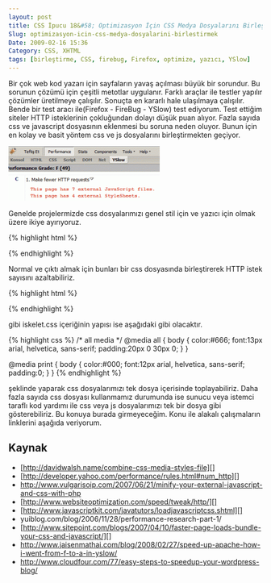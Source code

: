 ```yaml
---
layout: post
title: CSS İpucu 18&#58; Optimizasyon İçin CSS Medya Dosyalarını Birleştirmek
Slug: optimizasyon-icin-css-medya-dosyalarini-birlestirmek
Date: 2009-02-16 15:36
Category: CSS, XHTML
tags: [birleştirme, CSS, firebug, Firefox, optimize, yazıcı, YSlow]
---
```


Bir çok web kod yazarı için sayfaların yavaş açılması büyük bir
sorundur. Bu sorunun çözümü için çeşitli metotlar uygulanır. Farklı
araçlar ile testler yapılır çözümler üretilmeye çalışılır. Sonuçta en
kararlı hale ulaşılmaya çalışılır. Bende bir test aracı ile(Firefox -
FireBug - YSlow) test ediyorum. Test ettiğim siteler HTTP isteklerinin
çokluğundan dolayı düşük puan alıyor. Fazla sayıda css ve javascript
dosyasının eklenmesi bu soruna neden oluyor. Bunun için en kolay ve
basit yöntem css ve js dosyalarını birleştirmekten geçiyor.

![optimizedenonce][]

Genelde projelermizde css dosyalarımızı genel stil için ve yazıcı için
olmak üzere ikiye ayırıyoruz.

{% highlight html %}
<link rel="stylesheet" href="/style/iskelet.css" type="text/css" media="screen"></link>
<link rel="stylesheet" href="/style/yazici.css" type="text/css" media="print"></link>
{% endhighlight %}

Normal ve çıktı almak için bunları bir css dosyasında birleştirerek HTTP istek sayısını azaltabiliriz.

{% highlight html %}
<link rel="stylesheet" href="/style/iskelet.css" type="text/css"></link>
{% endhighlight %}

gibi iskelet.css içeriğinin yapısı ise aşağıdaki gibi olacaktır.

{% highlight css %}
/* all media */
@media all {
    body {
        color:#666;
        font:13px arial, helvetica, sans-serif;
        padding:20px 0 30px 0;
        }
}

@media print {
    body {
        color:#000;
        font:12px arial, helvetica, sans-serif;
        padding:0;
        }
}
{% endhighlight %}

şeklinde yaparak css dosyalarımızı tek dosya içerisinde toplayabiliriz. Daha fazla sayıda css
dosyası kullanmamız durumunda ise sunucu veya istemci taraflı kod
yardımı ile css veya js dosyalarımızı tek bir dosya gibi gösterebiliriz.
Bu konuya burada girmeyeceğim. Konu ile alakalı çalışmaların linklerini
aşağıda veriyorum.

## Kaynak

-   [http://davidwalsh.name/combine-css-media-styles-file][]
-   [http://developer.yahoo.com/performance/rules.html#num_http][]
-   http://www.vulgarisoip.com/2007/06/21/minify-your-external-javascript-and-css-with-php
-   [http://www.websiteoptimization.com/speed/tweak/http/][]
-   [http://www.javascriptkit.com/javatutors/loadjavascriptcss.shtml][]
-   yuiblog.com/blog/2006/11/28/performance-research-part-1/
-   [http://www.sitepoint.com/blogs/2007/04/10/faster-page-loads-bundle-your-css-and-javascript/][]
-   http://www.jaisenmathai.com/blog/2008/02/27/speed-up-apache-how-i-went-from-f-to-a-in-yslow/
-   http://www.cloudfour.com/77/easy-steps-to-speedup-your-wordpress-blog/


  [optimizedenonce]: /images/optimizedenonce-300x108.gif "optimizedenonce"
  [http://davidwalsh.name/combine-css-media-styles-file]: http://davidwalsh.name/combine-css-media-styles-file "http://davidwalsh.name/combine-css-media-styles-file"
  [http://developer.yahoo.com/performance/rules.html#num_http]: http://developer.yahoo.com/performance/rules.html#num_http "http://developer.yahoo.com/performance/rules.html#num_http"
  [http://www.websiteoptimization.com/speed/tweak/http/]: http://www.websiteoptimization.com/speed/tweak/http/
    "http://www.websiteoptimization.com/speed/tweak/http/"
  [http://www.javascriptkit.com/javatutors/loadjavascriptcss.shtml]: http://www.javascriptkit.com/javatutors/loadjavascriptcss.shtml
    "http://www.javascriptkit.com/javatutors/loadjavascriptcss.shtml"
  [http://www.sitepoint.com/blogs/2007/04/10/faster-page-loads-bundle-your-css-and-javascript/]: http://www.sitepoint.com/blogs/2007/04/10/faster-page-loads-bundle-your-css-and-javascript/
    "http://www.sitepoint.com/blogs/2007/04/10/faster-page-loads-bundle-your-css-and-javascript/"
